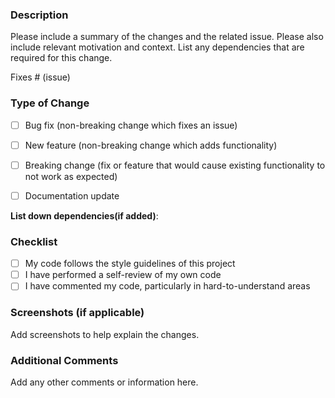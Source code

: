 ### Description

Please include a summary of the changes and the related issue. Please also include relevant motivation and context. List any dependencies that are required for this change.

Fixes # (issue)

### Type of Change

- [ ] Bug fix (non-breaking change which fixes an issue)
- [ ] New feature (non-breaking change which adds functionality)
- [ ] Breaking change (fix or feature that would cause existing functionality to not work as expected)
- [ ] Documentation update


**List down dependencies(if added)**:


### Checklist

- [ ] My code follows the style guidelines of this project
- [ ] I have performed a self-review of my own code
- [ ] I have commented my code, particularly in hard-to-understand areas

### Screenshots (if applicable)

Add screenshots to help explain the changes.

### Additional Comments

Add any other comments or information here.

